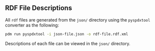 ## RDF File Descriptions

All `rdf` files are generated from the `json/` directory using the `pyspdxtool` converter as the following:

```bash
pdm run pyspdxtool -i json-file.json -o rdf-file.rdf.xml
```

Descriptions of each file can be viewed in the `json/` directory.
